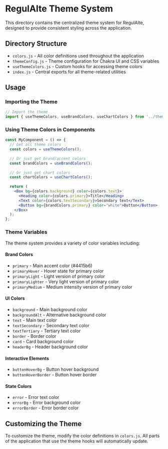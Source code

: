 # RegulAIte Theme System

This directory contains the centralized theme system for RegulAIte, designed to provide consistent styling across the application.

## Directory Structure

- `colors.js` - All color definitions used throughout the application
- `themeConfig.js` - Theme configuration for Chakra UI and CSS variables
- `useThemeColors.js` - Custom hooks for accessing theme colors
- `index.js` - Central exports for all theme-related utilities

## Usage

### Importing the Theme

```jsx
// Import the theme
import { useThemeColors, useBrandColors, useChartColors } from '../theme';
```

### Using Theme Colors in Components

```jsx
const MyComponent = () => {
  // Get all theme colors
  const colors = useThemeColors();
  
  // Or just get brand/accent colors
  const brandColors = useBrandColors();
  
  // Or just get chart colors
  const chartColors = useChartColors();
  
  return (
    <Box bg={colors.background} color={colors.text}>
      <Heading color={colors.primary}>Title</Heading>
      <Text color={colors.textSecondary}>Secondary text</Text>
      <Button bg={brandColors.primary} color="white">Button</Button>
    </Box>
  );
};
```

### Theme Variables

The theme system provides a variety of color variables including:

#### Brand Colors
- `primary` - Main accent color (#4415b6)
- `primaryHover` - Hover state for primary color
- `primaryLight` - Light version of primary color
- `primaryLighter` - Very light version of primary color
- `primaryMedium` - Medium intensity version of primary color

#### UI Colors
- `background` - Main background color
- `backgroundAlt` - Alternative background color
- `text` - Main text color
- `textSecondary` - Secondary text color
- `textTertiary` - Tertiary text color
- `border` - Border color
- `card` - Card background color
- `headerBg` - Header background color

#### Interactive Elements
- `buttonHoverBg` - Button hover background
- `buttonHoverBorder` - Button hover border

#### State Colors
- `error` - Error text color
- `errorBg` - Error background color
- `errorBorder` - Error border color

## Customizing the Theme

To customize the theme, modify the color definitions in `colors.js`. All parts of the application that use the theme hooks will automatically update. 